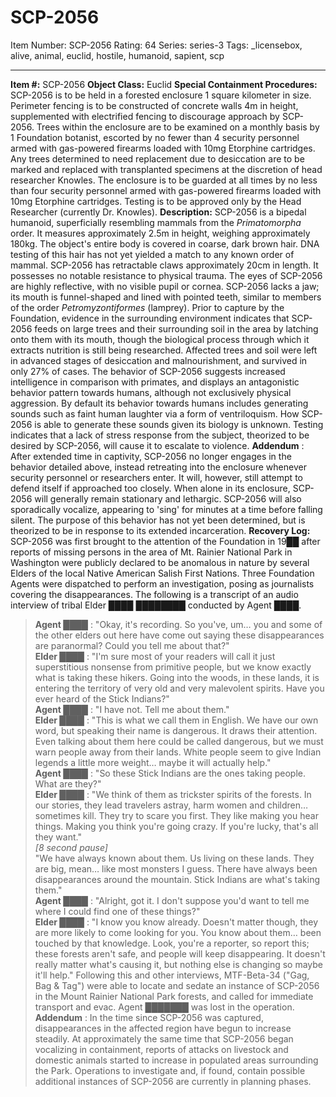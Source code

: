# SCP-2056
Item Number: SCP-2056
Rating: 64
Series: series-3
Tags: _licensebox, alive, animal, euclid, hostile, humanoid, sapient, scp

---

**Item #:** SCP-2056
**Object Class:** Euclid
**Special Containment Procedures:** SCP-2056 is to be held in a forested enclosure 1 square kilometer in size. Perimeter fencing is to be constructed of concrete walls 4m in height, supplemented with electrified fencing to discourage approach by SCP-2056.
Trees within the enclosure are to be examined on a monthly basis by 1 Foundation botanist, escorted by no fewer than 4 security personnel armed with gas-powered firearms loaded with 10mg Etorphine cartridges. Any trees determined to need replacement due to desiccation are to be marked and replaced with transplanted specimens at the discretion of head researcher Knowles.
The enclosure is to be guarded at all times by no less than four security personnel armed with gas-powered firearms loaded with 10mg Etorphine cartridges. Testing is to be approved only by the Head Researcher (currently Dr. Knowles).
**Description:** SCP-2056 is a bipedal humanoid, superficially resembling mammals from the _Primatomorpha_ order. It measures approximately 2.5m in height, weighing approximately 180kg. The object's entire body is covered in coarse, dark brown hair. DNA testing of this hair has not yet yielded a match to any known order of mammal. SCP-2056 has retractable claws approximately 20cm in length. It possesses no notable resistance to physical trauma.
The eyes of SCP-2056 are highly reflective, with no visible pupil or cornea. SCP-2056 lacks a jaw; its mouth is funnel-shaped and lined with pointed teeth, similar to members of the order _Petromyzontiformes_ (lamprey). Prior to capture by the Foundation, evidence in the surrounding environment indicates that SCP-2056 feeds on large trees and their surrounding soil in the area by latching onto them with its mouth, though the biological process through which it extracts nutrition is still being researched. Affected trees and soil were left in advanced stages of desiccation and malnourishment, and survived in only 27% of cases.
The behavior of SCP-2056 suggests increased intelligence in comparison with primates, and displays an antagonistic behavior pattern towards humans, although not exclusively physical aggression. By default its behavior towards humans includes generating sounds such as faint human laughter via a form of ventriloquism. How SCP-2056 is able to generate these sounds given its biology is unknown. Testing indicates that a lack of stress response from the subject, theorized to be desired by SCP-2056, will cause it to escalate to violence.
**Addendum** : After extended time in captivity, SCP-2056 no longer engages in the behavior detailed above, instead retreating into the enclosure whenever security personnel or researchers enter. It will, however, still attempt to defend itself if approached too closely. When alone in its enclosure, SCP-2056 will generally remain stationary and lethargic. SCP-2056 will also sporadically vocalize, appearing to 'sing' for minutes at a time before falling silent. The purpose of this behavior has not yet been determined, but is theorized to be in response to its extended incarceration.
**Recovery Log:** SCP-2056 was first brought to the attention of the Foundation in 19██ after reports of missing persons in the area of Mt. Rainier National Park in Washington were publicly declared to be anomalous in nature by several Elders of the local Native American Salish First Nations. Three Foundation Agents were dispatched to perform an investigation, posing as journalists covering the disappearances.
The following is a transcript of an audio interview of tribal Elder ████ ████████ conducted by Agent ████.
> **Agent ████** : "Okay, it's recording. So you've, um… you and some of the other elders out here have come out saying these disappearances are paranormal? Could you tell me about that?"  
>  **Elder ████** : "I'm sure most of your readers will call it just superstitious nonsense from primitive people, but we know exactly what is taking these hikers. Going into the woods, in these lands, it is entering the territory of very old and very malevolent spirits. Have you ever heard of the Stick Indians?"  
>  **Agent ████** : "I have not. Tell me about them."  
>  **Elder ████** : "This is what we call them in English. We have our own word, but speaking their name is dangerous. It draws their attention. Even talking about them here could be called dangerous, but we must warn people away from their lands. White people seem to give Indian legends a little more weight… maybe it will actually help."  
>  **Agent ████** : "So these Stick Indians are the ones taking people. What are they?"  
>  **Elder ████** : "We think of them as trickster spirits of the forests. In our stories, they lead travelers astray, harm women and children… sometimes kill. They try to scare you first. They like making you hear things. Making you think you're going crazy. If you're lucky, that's all they want."  
>  _[8 second pause]_  
>  "We have always known about them. Us living on these lands. They are big, mean… like most monsters I guess. There have always been disappearances around the mountain. Stick Indians are what's taking them."  
>  **Agent ████** : "Alright, got it. I don't suppose you'd want to tell me where I could find one of these things?"  
>  **Elder ████** : "I know you know already. Doesn't matter though, they are more likely to come looking for you. You know about them… been touched by that knowledge. Look, you're a reporter, so report this; these forests aren't safe, and people will keep disappearing. It doesn't really matter what's causing it, but nothing else is changing so maybe it'll help."
Following this and other interviews, MTF-Beta-34 ("Gag, Bag & Tag") were able to locate and sedate an instance of SCP-2056 in the Mount Rainier National Park forests, and called for immediate transport and evac. Agent ███████ was lost in the operation.
**Addendum** : In the time since SCP-2056 was captured, disappearances in the affected region have begun to increase steadily. At approximately the same time that SCP-2056 began vocalizing in containment, reports of attacks on livestock and domestic animals started to increase in populated areas surrounding the Park. Operations to investigate and, if found, contain possible additional instances of SCP-2056 are currently in planning phases.